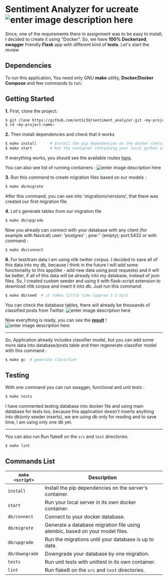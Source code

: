 # Sentiment Analyzer for **ucreate** ![enter image description here](https://user-images.githubusercontent.com/2203893/52539352-a64e3b80-2d96-11e9-990f-0dfe3d43db77.png)

Since, one of the requirements there in assignment was to be easy to install, I decided to create it using "Docker".
So, we have **100% Dockerized**, **swagger** friendly  **Flask** app with different kind of **tests**.
Let's start the review


## Dependencies
To run this application, You need only  GNU **make** utility, **Docker/Docker Compose** and few commands to run:


## Getting Started

**1.** First, clone the project:

```bash
$ git clone https://github.com/ent1c3d/sentiment_analyzer.git <my-project-name>
$ cd <my-project-name>
```

**2.** Then install dependencies and check that it works

```bash
$ make install      # Install the pip dependencies on the docker container
$ make start        # Run the container containing your local python server
```
If everything works, you should see the available routes [here](http://127.0.0.1:3000/application/health).

You can also see list of running containers :
![enter image description here](https://user-images.githubusercontent.com/2203893/52539900-de587d00-2d9c-11e9-902c-60171653d963.png)

**3.** Run this command to create migration files based on our models :
```bash
$ make db/migrate
```
After this command, you can see into 'migrations/versions', that there was created our first migration file.

**4.** Let's generate tables from our migration file
```bash
$ make db/upgrade
```

Now you already can connect with your database with any client (for example with  Navicat)
    user: 'postgres' ; psw:'' (empty); port:5432
or with command :
```bash
$ make db/connect
```


**6.** For test/train data I am using nltk twitter corpus. I decided to save all of this data into my db, because I think  in the future I will add some functionality to this app(like - add new data using post requests) and it will be better, if all of this data will be already into my database, instead of json files.
So,  I created custom seeder and using it with flask-script extension to download nltk corpus and insert it into db.
Just run this command:
```bash
$ make db/seed  # it takes little time (approx 1-2 min)
```
You can check the database tables, there will already be thousands of classified posts from Twitter.
![enter image description here](https://user-images.githubusercontent.com/2203893/52540080-03e68600-2d9f-11e9-90ea-dbf888a960c3.png)



Now everything is ready, you can see the **[result](http://127.0.0.1:3000/application/sentiment_analysis/I%20am%20a%20happy%20man)** !
![enter image description here](https://user-images.githubusercontent.com/2203893/52540441-d8fe3100-2da2-11e9-921f-997e9534f219.png)


---

So, Application already includes classifier model, but you can add some more data into database/posts table and then regenerate classifier model with this command :

```bash
$ make gc  # generate classifier
```


## Testing

With one command you can run swagger, functional and unit tests  :
```bash
$ make tests
```
I have commented testing database into docker file  and using main database for tests too, because  this application doesn't inserts anything into db(only seeder inserts), we are using db only for reading and to save time, I am using only one db yet.


---
You can also run Run flake8 on the `src` and `test` directories.
```bash
$ make lint
```

## Commands  List


|`make <script>`|Description|
|------------------|-----------|
|`install`|Install the pip dependencies on the server's container.|
|`start`|Run your local server in its own docker container.|
|`db/connect`|Connect to your docker database.|
|`db/migrate`|Generate a database migration file using alembic, based on your model files.|
|`db/upgrade`|Run the migrations until your database is up to date.|
|`db/downgrade`|Downgrade your database by one migration.|
|`tests`|Run unit tests with unittest in its own container.|
|`lint`| Run flake8 on the `src` and `test` directories.|
